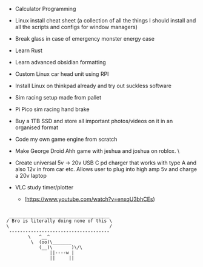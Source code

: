 - Calculator Programming

- Linux install cheat sheet (a collection of all the things I should install and all the scripts and configs for window managers)

- Break glass in case of emergency monster energy case

- Learn Rust

- Learn advanced obsidian formatting

- Custom Linux car head unit using RPI

- Install Linux on thinkpad already and try out suckless software

- Sim racing setup made from pallet

- Pi Pico sim racing hand brake

- Buy a 1TB SSD and store all important photos/videos on it in an organised format

- Code my own game engine from scratch

- Make George Droid Ahh game with jeshua and joshua on roblox. \

- Create universal 5v $\rightarrow$ 20v USB C pd charger that works with type A and also 12v in from car etc. Allows user to plug into high amp 5v and charge a 20v laptop

- VLC study timer/plotter 
	- (https://www.youtube.com/watch?v=enxqU3bhCEs)


````

 _____________________________________
/ Bro is literally doing none of this \
\                                     /
 -------------------------------------
        \   ^__^
         \  (oo)\_______
            (__)\       )\/\
                ||----w |
                ||     ||

````


